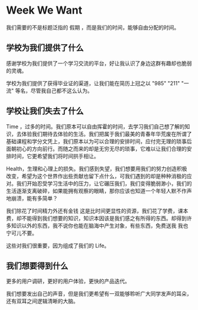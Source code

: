 # Week We Want

我们需要的不是标题泛指的 假期 ，而是我们的时间，能够自由分配的时间。

## 学校为我们提供了什么

感谢学校为我们提供了一个学习交流的平台，好让我认识了身边这群有趣却也脆弱的灵魂。 

学校为我们提供了获得毕业证的渠道，让我们能在简历上冠之以 "985" "211" "一流" 等名，尽管我自己都不这么认为。

## 学校让我们失去了什么

Time ，过多的时间。我们原本可以自由挥霍的时间，去学习我们自己想了解的知识，去体验我们期待去体验的生活。我们把属于我们最美的青春年华荒废在所谓了基础课程和学分文凭上，我们原本以为可以合理的安排时间，应付完无理的琐事后面朝初心的方向前行。而随之而来的却是无穷无尽的琐事，它难以让我们合理的安排时间，它更希望我们将时间拱手相让。

Health，生理和心理上的损失。我们感到失望，我们想要用我们的努力创造积极改变，希望为这个世界作出些贡献也留下点什么，可我们遇到的却是种种消极的应对。我们开始忍受学习生活中的压力，让它碾压我们，我们变得脆弱渺小，我们的生活逐渐支离破碎，如果能拥有观察的眼睛，那你应该也知道一个年轻人默不作声地崩溃，能有多简单？

我们除花了时间精力外还有金钱 这是比时间更显性的资源，我们花了学费，课本费，却不能得到我们想要的知识，知识本因该是我们感之有所得的东西。却得到许多知识以外的东西，我不说你也能在脑海中产生对象，有些东西，免费送我 我也宁可儿不要。

这些对我们很重要，因为组成了我们的 Life。

## 我们想要得到什么

更多的用户调研，更好的用户体验，更快的产品迭代。

我们想要发出自己的声音，但是我们更希望有一双能够聆听广大同学发声的耳朵，还有双耳之间逻辑清晰的大脑。